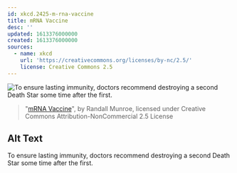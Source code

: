 ```yaml
---
id: xkcd.2425-m-rna-vaccine
title: mRNA Vaccine
desc: ''
updated: 1613376000000
created: 1613376000000
sources:
  - name: xkcd
    url: 'https://creativecommons.org/licenses/by-nc/2.5/'
    license: Creative Commons 2.5
---
```

![To ensure lasting immunity, doctors recommend destroying a second Death Star some time after the first.](https://imgs.xkcd.com/comics/mrna_vaccine.png)
> "[mRNA Vaccine](https://xkcd.com/2425/)", by Randall Munroe, licensed under Creative Commons Attribution-NonCommercial 2.5 License

## Alt Text
To ensure lasting immunity, doctors recommend destroying a second Death Star some time after the first.
